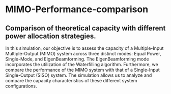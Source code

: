 # MIMO-Performance-comparison
## Comparison of theoretical capacity with different power allocation strategies.

In this simulation, our objective is to assess the capacity of a Multiple-Input Multiple-Output (MIMO) system across three distinct modes: Equal Power, Single-Mode, and EigenBeamforming. The EigenBeamforming mode incorporates the utilization of the Waterfilling algorithm. Furthermore, we compare the performance of the MIMO system with that of a Single-Input Single-Output (SISO) system. The simulation allows us to analyze and compare the capacity characteristics of these different system configurations.
